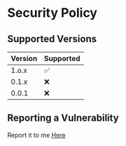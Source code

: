 # Security Policy

## Supported Versions

| Version | Supported          |
| ------- | ------------------ |
| 1.o.x   | :white_check_mark: |
| 0.1.x   | :x:                |
| 0.0.1   | :x:                |

## Reporting a Vulnerability

Report it to me [Here](https://github.com/MatsDevOfficial/Schaakclubapp/security/advisories/new)
